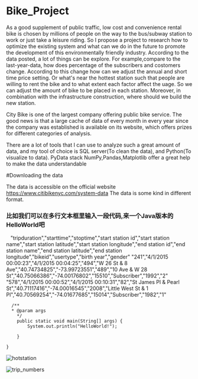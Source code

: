 # Bike_Project

As a good supplement of public traffic, low cost and convenience rental bike is chosen by millions of people on the way to the bus/subway 
station to work or just take a leisure riding. So I propose a project to research how to optimize the existing system and what can we do in
 the future to promote the development of this environmentally friendly industry. According to the data posted, a lot of things can be 
explore. For example,compare to the last-year-data, how does percentage of the subscribers and costomers change. According to this change 
how can we adjust the annual and short time price setting. Or what's near the hottest station such that people are willing to rent the bike 
and to what extent each factor affect the uage. So we can adjust the amount of  bike to be placed in each station. Moreover, in combination 
with the infrastructure construction, where should we build the new station. 

City Bike is one of the largest company offering public bike service. The good news is that a large cache of data of every month in every year since the company was established is available on its website, which offers prizes for different categories of analysis.

There are a lot of tools that I can use to analyze such a great amount of data, and my tool of choice is SQL server(To clean the data), and Python(To visualize to data). PyData stack NumPy,Pandas,Matplotlib offer a great help to make the data understandable

#Downloading the data

The data is accessible on the official website https://www.citibikenyc.com/system-data
The data is some kind in different format.
### 比如我们可以在多行文本框里输入一段代码,来一个Java版本的HelloWorld吧
    "tripduration","starttime","stoptime","start station id","start station name","start station latitude","start station longitude","end station id","end station name","end station latitude","end station longitude","bikeid","usertype","birth year","gender"
    "241","4/1/2015 00:00:23","4/1/2015 00:04:25","494","W 26 St & 8 Ave","40.74734825","-73.99723551","489","10 Ave & W 28 St","40.75066386","-74.00176802","15510","Subscriber","1992","2"
    "578","4/1/2015 00:00:52","4/1/2015 00:10:31","82","St James Pl & Pearl St","40.71117416","-74.00016545","2008","Little West St & 1 Pl","40.70569254","-74.01677685","15014","Subscriber","1982","1"



      /**
      * @param args
	    */
	    public static void main(String[] args) {
		    System.out.println("HelloWorld!");

	    }

    }
  
![hotstation](https://user-images.githubusercontent.com/25804842/28555066-ed42c10c-712f-11e7-9b26-72c04826fbdb.png)

![trip_numbers](https://user-images.githubusercontent.com/25804842/28555076-fac818b8-712f-11e7-8186-e3a1f16d94c0.png)
